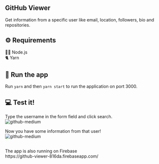 ## GitHub Viewer

Get information from a specific user like email, location, followers, bio and repositories.

## ⚙️ Requirements

👨‍💻 Node.js<br />
🐈 Yarn

## 🚀 Run the app

Run `yarn` and then `yarn start` to run the application on port 3000.

## 💻 Test it!

Type the username in the form field and click search.<br />
![github-medium](https://i.postimg.cc/hvk27p2D/search.png)

Now you have some information from that user!<br />
![github-medium](https://i.postimg.cc/DfSFL0xH/search-Result.png)

<br />
The app is also running on Firebase<br />
https://github-viewer-816da.firebaseapp.com/
